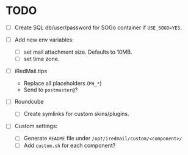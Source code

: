 # TODO

- [ ] Create SQL db/user/password for SOGo container if `USE_SOGO=YES`.
- [ ] Add new env variables:
    - [ ] set mail attachment size. Defaults to 10MB.
    - [ ] set time zone.

- [ ] iRedMail.tips
    - Replace all placeholders (`PH_*`)
    - Send to `postmaster@`?

- [ ] Roundcube
    - [ ] Create symlinks for custom skins/plugins.

- [ ] Custom settings:
    - [ ] Generate `README` file under `/opt/iredmail/custom/<component>/`
    - [ ] Add `custom.sh` for each component?
